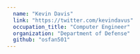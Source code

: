 ```yaml
---
  name: "Kevin Davis"
  link: "https://twitter.com/kevindavus"
  occupation_title: "Computer Engineer"
  organization: "Department of Defense"
  github: "osfan501"
---
```

